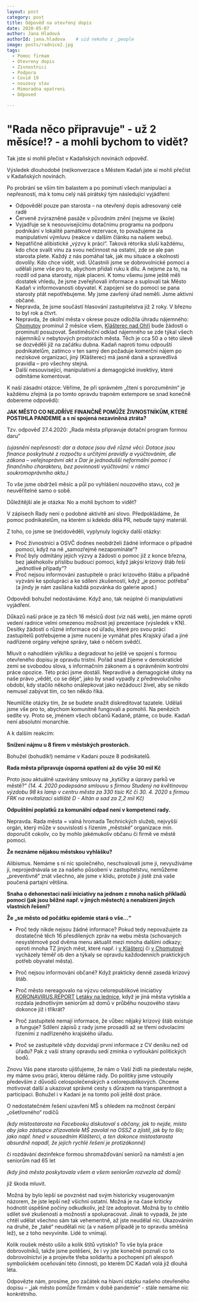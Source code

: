 ```yaml
---
layout: post
category: post
title: Odpověď na otevřený dopis   
date: 2020-05-07
author: Jana Hladová
authorId: jana.hladova    # uid nekoho z _people
image: posts/radnice2.jpg
tags:
  - Pomoc firmam
  - Otevreny dopis 
  - Zivnostnici
  - Podpora
  - Covid 19
  - nouzovy stav
  - Mimoradna opatreni
  - Odpoved

---
```


# "Rada něco připravuje" - už 2 měsíce!? - a mohli bychom to vidět?

Tak jste si mohli přečíst v Kadaňských novinách odpověď.

Výsledek dlouhodobé (ne)konverzace s Městem Kadaň jste si mohli přečíst v Kadaňských novinách. 

Po probrání se vším tím balastem a po pominutí všech manipulací a nepřesností, má k tomu celý náš pirátský tým následující vyjádření:

*	Odpověděl pouze pan starosta – na otevřený dopis adresovaný celé radě
*	Červeně zvýrazněné pasáže v původním znění (nejsme ve škole)
*	Vyjadřuje se k nesouvisejícímu dotačnímu programu na podporu podnikání v lokalitě památkové rezervace, to považujeme za manipulativní výmluvu (reakce v dalším článku na našem webu).
*	Nepatřičné alibistické „výzvy k práci“. Taková rétorika sluší každému, kdo chce svalit vinu za svou nečinnost na ostatní, zde se ale pan starosta plete. Každý z nás pomáhal tak, jak mu situace a okolnosti dovolily. Kdo chce vidět, vidí. Účastnili jsme se dobrovolnické pomoci a udělali jsme vše pro to, abychom přidali ruku k dílu. A nejsme za to, na rozdíl od pana starosty, nijak placeni. K tomu všemu jsme ještě měli dostatek vhledu, že jsme zveřejňovali informace a suplovali tak Město Kadaň v informovanosti obyvatel. K zapojení se do pomoci se pana starosty ptát nepotřebujeme. My jsme zavřený úřad neměli. Jsme aktivní občané.
*	Nepravda, že jsme součástí hlasování zastupitelstva již 2 roky. V březnu to byl rok a čtvrt.
*	Nepravda, že okolní města v okrese pouze odložila úhradu nájemného: [Chomutov](https://www.chomutov-mesto.cz/cz/2158.tiskova-zprava-mesto-chomutov-pripravilo-balicek-pomoci-ktery-ma-podporit-znovunastartovani-mistni-ekonomiky) prominul 2 měsíce všem, [Klášterec nad Ohří](https://www.klasterec.cz/media/tiskove-zpravy-1/sestimesicni-odklad-plateb-najemneho-v-nebytovych-prostorech-mesta-1779cs.html?page=2) bude žádosti o prominutí posuzovat. 
Šestiměsíční odklad nájemného se zde týkal všech nájemníků v nebytových prostorách města. 
Těch je cca 50 a o této úlevě se dozvěděli již na začátku dubna. 
Kadaň naproti tomu odpouští podnikatelům, zatímco v ten samý den požaduje komerční nájem po neziskové organizaci, jiný (Klášterec) má jasně daná a spravedlivá pravidla – pro všechny stejná.
*	Další nesouvisející, manipulativní a demagogické invektivy, které odmítáme komentovat.

K naší zásadní otázce: Věříme, že při správném „čtení s porozuměním“ je každému zřejmá (a po tomto opravdu trapném extempore se snad 
konečně dobereme odpovědi):

**JAK MĚSTO CO NEJDŘÍVE FINANČNĚ POMŮŽE ŽIVNOSTNÍKŮM, KTERÉ POSTIHLA PANDEMIE a s ní spojená nezaviněná ztráta?**

Tzv. odpověď 27.4.2020: „Rada města připravuje dotační program formou daru“

*(ujasnění nepřesnosti: dar a dotace jsou dvě různé věci:
Dotace jsou finance poskytnuté z rozpočtu s určitými pravidly a vyúčtováním, dle zákona – veřejnoprávní akt
x
Dar je jednodušší neformální pomoc i finančního charakteru, bez povinnosti vyúčtování: v rámci soukromoprávního aktu.)*

To vše jsme obdrželi měsíc a půl po vyhlášení nouzového stavu, což je neuvěřitelné samo o sobě. 

Důležitější ale je otázka: No a mohli bychom to vidět?

V zápisech Rady není o podobné aktivitě ani slovo. Předpokládáme, že pomoc podnikatelům, na kterém si kdekdo dělá PR, nebude tajný materiál. 

Z toho, co jsme se (ne)dověděli, vyplynuly logicky další otázky:

* Proč živnostníci a OSVČ dodnes neobdrželi žádné informace o případné pomoci, když na ně „samozřejmě nezapomínáte“?
* Proč byly odmítány jejich výzvy a žádosti o pomoc již z konce března, bez jakéhokoliv příslibu budoucí pomoci, když jakýsi krizový štáb řeší „jednotlivé případy“?
* Proč nejsou informováni zastupitelé o práci krizového štábu a případně vyzváni ke spolupráci a ke sdílení zkušeností, když „je pomoc potřeba“ (a jindy je nám zasílána každá pozvánka do galerie apod.)

Odpovědi bohužel nedostáváme. Když ano, tak neúplné či manipulativní vyjádření.

Důkazů naší práce je za těch 16 měsíců dost (viz náš web), jen máme oproti vedení radnice velmi omezenou možnost její prezentace 
(výsledek v KN). Desítky žádostí o různé informace od úřadu, které pro svou práci zastupitelů potřebujeme a jsme nuceni je vymáhat přes 
Krajský úřad a jiné nadřízené orgány veřejné správy, také o něčem svědčí.

Mluvit o nahodilém výkřiku a degradovat ho ještě ve spojení s formou otevřeného dopisu je opravdu tristní. Pořád snad žijeme 
v demokratické zemi se svobodou slova, s informačním zákonem a s oprávněním kontrolní práce opozice. Této práci jsme dostáli. 
Nepravdivé a demagogické útoky na naše právo „vědět, co se děje“, jako by snad vypadly z předrevolučního období, kdy stačilo 
někoho onálepkovat jako nežádoucí živel, aby se nikdo nemusel zabývat tím, co ten někdo říká.

Neumlčíte otázky tím, že se budete snažit diskreditovat tazatele. Udělali jsme vše pro to, abychom komunitně fungovali a pomohli.
Na penězích sedíte vy. Proto se, jménem všech občanů Kadaně, ptáme, co bude. Kadaň není absolutní monarchie.

A k dalším reakcím:

**Snížení nájmu u 8 firem v městských prostorách.**

Bohužel (bohudík!) nemáme v Kadani pouze 8 podnikatelů.

**Rada města připravuje úsporná opatření až do výše 30 mil Kč**

Proto jsou aktuálně uzavírány smlouvy na „kytičky a úpravy parků ve městě?“
*(14. 4. 2020 podepsána smlouvu s firmou Studený na květinovou výzdobu 98 ks lamp v centru města za 330 tisíc Kč 
či 30. 4. 2020 s firmou FRK na revitalizaci sídliště D - Altán a sad za 2,2 mil Kč)*

**Odpuštění poplatků za komunální odpad není v kompetenci rady.**

Nepravda. Rada města = valná hromada Technických služeb, nejvyšší orgán, který může v souvislosti s řízením „městské“ organizace 
min. doporučit cokoliv, co by mohlo jakémukoliv občanu či firmě ve městě pomoci.

**Že neznáme nějakou městskou vyhlášku?**

Alibismus. Nemáme s ní nic společného, neschvalovali jsme ji, nevyužíváme ji, neprojednávala se za našeho působení v zastupitelstvu, 
nemůžeme „preventivně“ znát všechno, ale jsme v klidu, protože ji jistě zná vaše poučená partajní většina.

**Snaha o dehonestaci naší iniciativy na jednom z mnoha našich příkladů pomoci (jak jsou běžné např. v jiných městech)
a nenabízení jiných vlastních řešení?**

**Že „se město od počátku epidemie stará o vše...“**

* Proč tedy nikde nejsou žádné informace? Pokud tedy nepovažujete za dostatečné těch 16 přesdílených zpráv na webu města 
  (schovaných nesystémově pod dvěma menu aktualit mezi mnoha dalšími odkazy; oproti mnoha TZ jiných měst, které např. i [v Klášterci](https://www.klasterec.cz/) či [v Chomutově](https://www.chomutov-mesto.cz/cz/koronavirus-informace) vycházely téměř ob den a týkaly se opravdu každodenních praktických potřeb obyvatel města).
 
*	Proč nejsou informováni občané? Když prakticky denně zasedá krizový štáb.

*	Proč město nereagovalo na výzvu celorepublikové iniciativy [KORONAVIRUS.REPORT](http://www.koronavirus.report/samosprava/) [Letáky na lednice](https://drive.google.com/open?id=1aCl6Pm5dWNWsvU5Mr2_W4kZG7Fujad8M), když je jiná města vytiskla 
a rozdala jednotlivým seniorům až domů v průběhu nouzového stavu dokonce již i třikrát?

*	Proč zastupitelé nemají informace, že vůbec nějaký krizový štáb existuje a funguje? Sdílení zápisů z rady jsme prosadili až se třemi 
odvolacími řízeními z nadřízeného krajského úřadu.

*	Proč se zastupitelé vždy dozvídají první informace z CV deníku než od úřadu? Pak z vaší strany opravdu sedí zmínka o vytloukání 
politických bodů.

Znovu Vás pane starosto ujišťujeme, že nám o Vaší židli na piedestalu nejde, my máme svou práci, kterou děláme rády. 
Do politiky jsme vstoupily především z důvodů celospolečenských a celorepublikových. Chceme motivovat další a ukazovat správné cesty 
s důrazem na transparentnost a participaci. Bohužel i v Kadani je na tomto poli ještě dost práce.

O nedostatečném řešení uzavření MŠ s ohledem na možnost čerpání „ošetřovného“ rodičů

*(kdy místostarosta na Facebooku diskutoval s občany, jak to nejde, místo aby jako zástupce zřizovatele MŠ zavolal na OSSZ a zjistil, 
jak by to šlo; jako např. hned v sousedním Klášterci, a ten dokonce místostarosta absurdně napadl, že jejich rychlé řešení je 
protizákonné)*

či rozdávání dezinfekce formou shromažďování seniorů na náměstí a jen seniorům nad 65 let

*(kdy jiná města poskytovala všem a všem seniorům rozvezla až domů)*

již škoda mluvit.

Možná by bylo lepší se povznést nad svým historicky vsugerovaným názorem, že jste lepší než všichni ostatní. 
Možná je na čase kriticky hodnotit úspěšné počiny odkudkoliv, jež lze adoptovat.
Možná by to chtělo sdílet své zkušenosti a možnosti a spolupracovat. 
Jinak to vypadá, že jste chtěl udělat všechno sám tak vehementně, až jste neudělal nic. 
Ukazováním na druhé, že „také“ neudělali nic (a v našem případě je to opravdu směšná lež), se z toho nevyviníte. Lidé to vnímají.

Kolik roušek město ušilo a kolik štítů vytisklo? To vše byla práce dobrovolníků, takže jsme potěšeni, že i vy jste konečně poznali 
co to dobrovolnictví je a projevíte třeba solidaritu a pochopení při alespoň symbolickém oceňování této činnosti, po kterém DC Kadaň 
volá již dlouhá léta. 

Odpovězte nám, prosíme, pro začátek na hlavní otázku našeho otevřeného dopisu – „jak město pomůže firmám v době pandemie“ - stále nemáme nic konkrétního.


